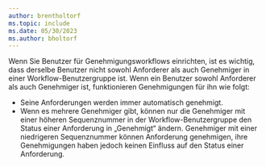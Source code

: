 ```yaml
---
author: brentholtorf
ms.topic: include
ms.date: 05/30/2023
ms.author: bholtorf
---
```


Wenn Sie Benutzer für Genehmigungsworkflows einrichten, ist es wichtig, dass derselbe Benutzer nicht sowohl Anforderer als auch Genehmiger in einer Workflow-Benutzergruppe ist. Wenn ein Benutzer sowohl Anforderer als auch Genehmiger ist, funktionieren Genehmigungen für ihn wie folgt:

* Seine Anforderungen werden immer automatisch genehmigt.
* Wenn es mehrere Genehmiger gibt, können nur die Genehmiger mit einer höheren Sequenznummer in der Workflow-Benutzergruppe den Status einer Anforderung in „Genehmigt“ ändern. Genehmiger mit einer niedrigeren Sequenznummer können Anforderung genehmigen, ihre Genehmigungen haben jedoch keinen Einfluss auf den Status einer Anforderung.